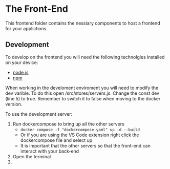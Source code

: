 # The Front-End

This frontend folder contains the nessiary components to host a frontend for your applictions. 


## Development
To develop on the frontend you will need the following technolgies installed on your device:
- [node.js](https://nodejs.org/en/download/)
- [npm](https://www.npmjs.com/)

When working in the develoment enviroment you will need to modify the dev varible. To do this open /src/stores/servers.js. Change the const dev (line 5) to true. Remember to switch it to false when moving to the docker version.

To use the development server:
1. Run dockercompose to bring up all the other servers
   - `docker compose -f "dockercompose.yaml" up -d --build`
   - Or if you are using the VS Code extension right click the dockercompose file and select up
   - It is important that the other servers so that the front-end can interact with your back-end
1. Open the terminal
2. 
